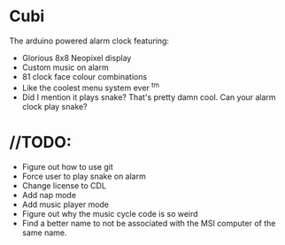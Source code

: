 # Cubi
The arduino powered alarm clock featuring:

<ul>
<li>
Glorious 8x8 Neopixel display
</li>

<li>
Custom music on alarm
</li>

<li>
81 clock face colour combinations
</li>

<li>
Like the coolest menu system ever <sup>tm</sup>
</li>

<li>
Did I mention it plays snake? That's pretty damn cool. Can your alarm clock play snake?
</li>

</ul>

# //TODO:
<ul>
<li>
Figure out how to use git
</li>
<li>
Force user to play snake on alarm
</li>
<li>
Change license to CDL
</li>
<li>
Add nap mode
</li>
<li>
Add music player mode
</li>
<li>
Figure out why the music cycle code is so weird
</li>
<li>
Find a better name to not be associated with the MSI computer of the same name.
</li>
</ul>


